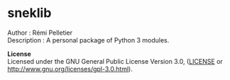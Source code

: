 # sneklib   
Author : Rémi Pelletier   
Description : A personal package of Python 3 modules.

**License**  
Licensed under the GNU General Public License Version 3.0, ([LICENSE](LICENSE) or http://www.gnu.org/licenses/gpl-3.0.html).
